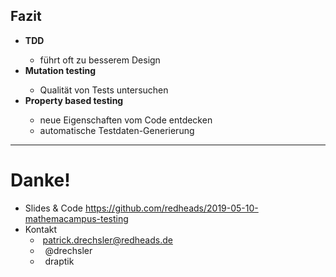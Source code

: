 ## Fazit

<ul>
<li class="fragment" data-fragment-index="0" style="font-weight: bold">TDD</li>
    <ul>
    <li class="fragment" data-fragment-index="1">führt oft zu besserem Design</li>
    </ul>
<li class="fragment" data-fragment-index="2" style="font-weight: bold">Mutation testing</li>
    <ul>
    <li class="fragment" data-fragment-index="3">Qualität von Tests untersuchen</li>
    </ul>
<li class="fragment" data-fragment-index="4" style="font-weight: bold">Property based testing</li>
    <ul>
    <li class="fragment" data-fragment-index="5">neue Eigenschaften vom Code entdecken</li>
    <li class="fragment" data-fragment-index="5">automatische Testdaten-Generierung</li>
    </ul>
</ul>

---

# Danke!

- Slides & Code https://github.com/redheads/2019-05-10-mathemacampus-testing
- Kontakt
  - <i class="fa fa-envelope" aria-hidden="true"></i>&nbsp;patrick.drechsler@redheads.de
  - <i class="fa fa-twitter" aria-hidden="true"></i>&nbsp;&nbsp;@drechsler
  - <i class="fa fa-github" aria-hidden="true"></i>&nbsp;&nbsp;draptik
